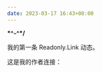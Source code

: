 ```yaml
---
date: 2023-03-17 16:43+08:00
---
```


**\*^-^\*/**

我的第一条 Readonly.Link 动态。

这是我的作者连接：

<readonlylink href="https://inner.xieyuheng.com/author.json" />

